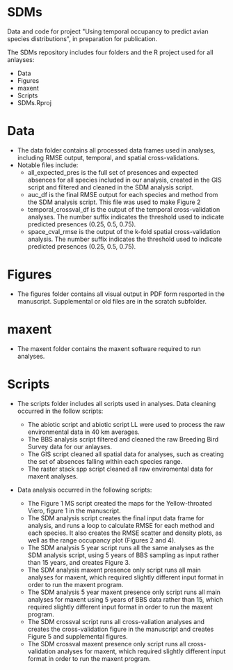 # SDMs

Data and code for project "Using temporal occupancy to predict avian species distributions", in preparation for publication.

The SDMs repository includes four folders and the R project used for all anlayses:
- Data
- Figures
- maxent
- Scripts
- SDMs.Rproj

# Data 
- The data folder contains all processed data frames used in analyses, including RMSE output, temporal, and spatial cross-validations.
- Notable files include:
    - all_expected_pres is the full set of presences and expected absences for all species included in our analysis, created in the GIS script and filtered and cleaned in the SDM analysis script.
    - auc_df is the final RMSE output for each species and method from the SDM analysis script. This file was used to make Figure 2
    - temporal_crossval_df is the output of the temporal cross-validation analyses. The number suffix indicates the threshold used to indicate predicted presences (0.25, 0.5, 0.75).
    - space_cval_rmse is the output of the k-fold spatial cross-validation analysis. The number suffix indicates the threshold used to indicate predicted presences (0.25, 0.5, 0.75).

# Figures
- The figures folder contains all visual output in PDF form resported in the manuscript. Supplemental or old files are in the scratch subfolder.

# maxent
- The maxent folder contains the maxent software required to run analyses.

# Scripts
- The scripts folder includes all scripts used in analyses. Data cleaning occurred in the follow scripts:
    - The abiotic script and abiotic script LL were used to process the raw environmental data in 40 km averages.
    - The BBS analysis script filtered and cleaned the raw Breeding Bird Survey data for our anlayses.
    - The GIS script cleaned all spatial data for analyses, such as creating the set of absences falling within each species range.
    - The raster stack spp script cleaned all raw enviromental data for maxent analyses.
       
- Data analysis occurred in the following scripts:
     - The Figure 1 MS script created the maps for the Yellow-throated Viero, figure 1 in the manuscript.
     - The SDM analysis script creates the final input data frame for analysis, and runs a loop to calculate RMSE for each method and each species. It also creates the RMSE scatter and density plots, as well as the range occupancy plot (Figures 2 and 4).
     - The SDM analysis 5 year script runs all the same analyses as the SDM analysis script, using 5 years of BBS sampling as input rather than 15 years, and creates Figure 3.
     - The SDM analysis maxent presence only script runs all main analyses for maxent, which required slightly different input format in order to run the maxent program.
     - The SDM analysis 5 year maxent presence only script runs all main analyses for maxent using 5 years of BBS data rather than 15, which required slightly different input format in order to run the maxent program.
     - The SDM crossval script runs all cross-valiation analyses and creates the cross-validation figure in the manuscript and creates Figure 5 and supplemental figures.
     - The SDM crossval maxent presence only script runs all cross-validation analyses for maxent, which required slightly different input format in order to run the maxent program.







